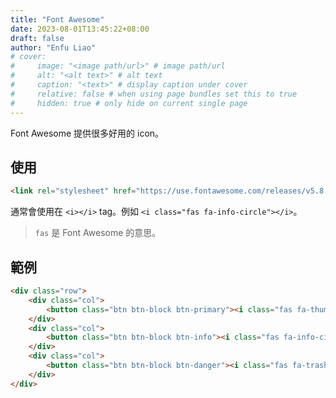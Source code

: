 ```yaml
---
title: "Font Awesome"
date: 2023-08-01T13:45:22+08:00
draft: false
author: "Enfu Liao"
# cover:
#     image: "<image path/url>" # image path/url
#     alt: "<alt text>" # alt text
#     caption: "<text>" # display caption under cover
#     relative: false # when using page bundles set this to true
#     hidden: true # only hide on current single page
---
```


Font Awesome 提供很多好用的 icon。

## 使用

```html
<link rel="stylesheet" href="https://use.fontawesome.com/releases/v5.8.1/css/all.css" integrity="sha384-50oBUHEmvpQ+1lW4y57PTFmhCaXp0ML5d60M1M7uH2+nqUivzIebhndOJK28anvf" crossorigin="anonymous">
```

通常會使用在 `<i></i>` tag。例如 `<i class="fas fa-info-circle"></i>`。

> `fas` 是 Font Awesome 的意思。

## 範例

```html
<div class="row">
    <div class="col">
        <button class="btn btn-block btn-primary"><i class="fas fa-thumbs-up"></i> Like</button>
    </div>
    <div class="col">
        <button class="btn btn-block btn-info"><i class="fas fa-info-circle"></i> Info</button>
    </div>
    <div class="col">
        <button class="btn btn-block btn-danger"><i class="fas fa-trash"></i> Delete</button>
    </div>
</div>
```